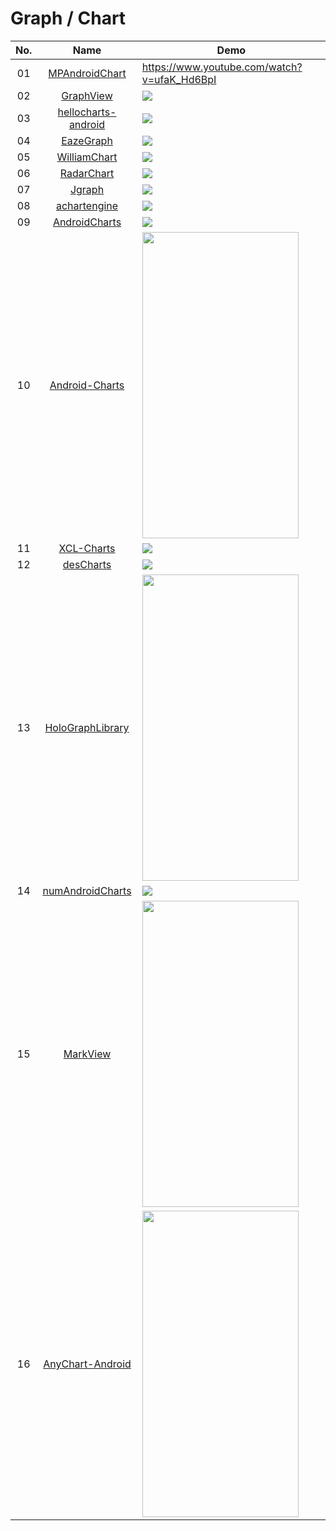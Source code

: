 Graph / Chart
======================
No. | Name | Demo
:---: | :---: | ---
01| [MPAndroidChart](https://github.com/PhilJay/MPAndroidChart)  | https://www.youtube.com/watch?v=ufaK_Hd6BpI
02| [GraphView](https://github.com/appsthatmatter/GraphView)  | ![](https://raw.githubusercontent.com/jjoe64/GraphView/master/anim.gif)
03| [hellocharts-android](https://github.com/lecho/hellocharts-android)  | ![](https://github.com/lecho/hellocharts-android/raw/master/screens/scr_dependecy_preview.gif)
04| [EazeGraph](https://github.com/blackfizz/EazeGraph)  | ![](https://camo.githubusercontent.com/b93ca8e4b1d8d29dba19f6f43532bfba8ce6bde3/68747470733a2f2f7261772e6769746875622e636f6d2f626c61636b66697a7a2f45617a6547726170682f6d61737465722f696d61676572792f737461636b65645f6261725f63686172742e706e67)
05| [WilliamChart](https://github.com/diogobernardino/WilliamChart)  | ![](https://github.com/diogobernardino/WilliamChart/raw/master/art/2.3.0-1.gif)
06| [RadarChart](https://github.com/qstumn/RadarChart) | ![](https://github.com/qstumn/RadarView/raw/master/logo.png?raw=true)
07| [Jgraph](https://github.com/ZuYun/Jgraph) | ![](https://raw.githubusercontent.com/mychoices/Jgraph/master/gif/4.gif)
08| [achartengine](https://github.com/ddanny/achartengine) | ![](https://camo.githubusercontent.com/d3a4fa07ace8e6aca2f1e4c5131009de2e897a3e/687474703a2f2f7777772e616368617274656e67696e652e6f72672f64696d616765732f617665726167655f74656d70657261747572652e706e67)
09| [AndroidCharts](https://github.com/HackPlan/AndroidCharts) | ![](https://camo.githubusercontent.com/c31bda552be6de2de4282feb64e1e93b1398d91a/68747470733a2f2f7261772e6769746875622e636f6d2f64616365722f416e64726f69644368617274732f6d61737465722f7069632f6c696e652e706e67)
10| [Android-Charts](https://github.com/limccn/Android-Charts) | <img src="https://camo.githubusercontent.com/5c63c0e31494e80c949894cbfba0caeec6bdc59d/687474703a2f2f7777772e6c69646172656e2e636f6d2f636f64652f616e64726f69646368617274732f73637265656e73686f742e706e67" width="250" height="490">
11| [XCL-Charts](https://github.com/xcltapestry/XCL-Charts) | ![](https://raw.githubusercontent.com/xcltapestry/XCL-Charts/master/screens/barpiechart.png)
12| [desCharts](https://github.com/bradipao/desCharts) | ![](https://github.com/bradipao/desCharts/raw/master/media/styledxychartview_sm.png)
13| [HoloGraphLibrary](https://github.com/Androguide/HoloGraphLibrary) | <img src="https://camo.githubusercontent.com/3b9ab5f3c255e3796fdd3b5942679cbafe10e866/68747470733a2f2f6c68332e676f6f676c6575736572636f6e74656e742e636f6d2f2d5072356e7a586e67785a6f2f5553305f524b48394447492f41414141414141415331732f616e346353334e723471592f733834342f31332b2d2b31" width="250" height="490">
14| [numAndroidCharts](https://github.com/numetriclabz/numAndroidCharts) | ![](https://camo.githubusercontent.com/09b4ee6d46c654b3741d8476163778e73cff1bde/68747470733a2f2f7261772e6769746875622e636f6d2f6e756d65747269636c61627a2f6e756d416e64726f69644368617274732f6d61737465722f73637265656e73686f74732f67726f757065642d6261722d63686172742e706e67)
15| [MarkView](https://github.com/xiprox/MarkView) | <img src="https://camo.githubusercontent.com/fd7c14629d51fed962eff7f807e47ac3231c52f8/687474703a2f2f7075752e73682f684a6b57512f376632353938636236322e706e67" width="250" height="490">
16| [AnyChart-Android](https://github.com/AnyChart/AnyChart-Android) | <img src="https://github.com/AnyChart/AnyChart-Android/raw/master/img/linechart.png" width="250" height="490">